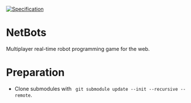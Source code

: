 [![Specification](https://img.shields.io/badge/GitBook-Specification-purple)](https://app.gitbook.com/o/CuaQB55UG1OSk8hKrfeh/s/qxkQcwdx0JCOs2SNPxwb/)

# NetBots
Multiplayer real-time robot programming game for the web.

# Preparation
* Clone submodules with ` git submodule update --init --recursive --remote`.